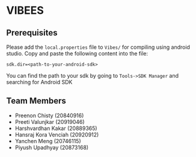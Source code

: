 # VIBEES

## Prerequisites

Please add the `local.properties` file to `Vibes/` for compiling using android
studio. Copy and paste the following content into the file:

```
sdk.dir=<path-to-your-android-sdk>
```

You can find the path to your sdk by going to `Tools->SDK Manager` and searching
for Android SDK

## Team Members

- Preenon Chisty (20840916)
- Preeti Valunjkar (20919046)
- Harshvardhan Kakar (20889365)
- Hansraj Kora Venciah (20920912)
- Yanchen Meng (20746115)
- Piyush Upadhyay (20873168)

